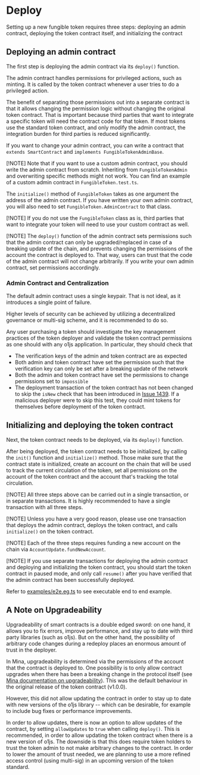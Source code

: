 # Deploy

Setting up a new fungible token requires three steps: deploying an admin contract, deploying the
token contract itself, and initializing the contract

## Deploying an admin contract

The first step is deploying the admin contract via its `deploy()` function.

The admin contract handles permissions for privileged actions, such as minting. It is called by the
token contract whenever a user tries to do a privileged action.

The benefit of separating those permissions out into a separate contract is that it allows changing
the permission logic without changing the original token contract. That is important because third
parties that want to integrate a specific token will need the contract code for that token. If most
tokens use the standard token contract, and only modify the admin contract, the integration burden
for third parties is reduced significantly.

If you want to change your admin contract, you can write a contract that `extends SmartContract` and
`implements FungibleTokenAdminBase`.

[!NOTE] Note that if you want to use a custom admin contract, you should write the admin contract
from scratch. Inheriting from `FungibleTokenAdmin` and overwriting specific methods might not work.
You can find an example of a custom admin contract in `FungibleToken.test.ts`.

The `initialize()` method of `FungibleToken` takes as one argument the address of the admin
contract. If you have written your own admin contract, you will also need to set
`FungibleToken.AdminContract` to that class.

[!NOTE] If you do not use the `FungibleToken` class as is, third parties that want to integrate your
token will need to use your custom contract as well.

[!NOTE] The `deploy()` function of the admin contract sets permissions such that the admin contract
can only be upgraded/replaced in case of a breaking update of the chain, and prevents changing the
permissions of the account the contract is deployed to. That way, users can trust that the code of
the admin contract will not change arbitrarily. If you write your own admin contract, set
permissions accordingly.

### Admin Contract and Centralization

The default admin contract uses a single keypair. That is not ideal, as it introduces a single point
of failure.

Higher levels of security can be achieved by utilizing a decentralized governance or multi-sig
scheme, and it is recommended to do so.

Any user purchasing a token should investigate the key management practices of the token deployer
and validate the token contract permissions as one should with any o1js application. In particular,
they should check that

- The verification keys of the admin and token contract are as expected
- Both admin and token contract have set the permission such that the verification key can only be
  set after a breaking update of the network
- Both the admin and token contract have set the permissions to change permissions set to
  `impossible`
- The deployment transaction of the token contract has not been changed to skip the `isNew` check
  that has been introduced in [Issue 1439](https://github.com/o1-labs/o1js/issues/1439). If a
  malicious deployer were to skip this test, they could mint tokens for themselves before deployment
  of the token contract.

## Initializing and deploying the token contract

Next, the token contract needs to be deployed, via its `deploy()` function.

After being deployed, the token contract needs to be initialized, by calling the `init()` function
and `initialize()` method. Those make sure that the contract state is initialized, create an account
on the chain that will be used to track the current circulation of the token, set all permissions on
the account of the token contract and the account that's tracking the total circulation.

[!NOTE] All three steps above can be carried out in a single transaction, or in separate
transactions. It is highly recommended to have a single transaction with all three steps.

[!NOTE] Unless you have a very good reason, please use one transaction that deploys the admin
contract, deploys the token contract, and calls `initialize()` on the token contract.

[!NOTE] Each of the three steps requires funding a new account on the chain via
`AccountUpdate.fundNewAccount`.

[!NOTE] If you use separate transactions for deploying the admin contract and deploying and
initializing the token contract, you should start the token contract in paused mode, and only call
`resume()` after you have verified that the admin contract has been successfully deployed.

Refer to
[examples/e2e.eg.ts](https://github.com/MinaFoundation/mina-fungible-token/blob/main/examples/e2e.eg.ts)
to see executable end to end example.

## A Note on Upgradeability

Upgradeability of smart contracts is a double edged sword: on one hand, it allows you to fix errors,
improve performance, and stay up to date with third party libraries (such as o1js). But on the other
hand, the possibility of arbitrary code changes during a redeploy places an enormous amount of trust
in the deployer.

In Mina, upgradeability is determined via the permissions of the account that the contract is
deployed to. One possibility is to only allow contract upgrades when there has been a breaking
change in the protocol itself (see
[Mina documentation on upgradeability](https://docs.minaprotocol.com/zkapps/writing-a-zkapp/feature-overview/permissions#example-impossible-to-upgrade)).
This was the default behaviour in the original release of the token contract (v1.0.0).

However, this did not allow updating the contract in order to stay up to date with new versions of
the o1js library -- which can be desirable, for example to include bug fixes or performance
improvements.

In order to allow updates, there is now an option to allow updates of the contract, by setting
`allowUpdates` to `true` when calling `deploy()`. This is recommended, in order to allow updating
the token contract when there is a new version of o1js. The downside is that this does require token
holders to trust the token admin to not make arbitrary changes to the contract. In order to lower
the amount of trust needed, we are planning to use a more refined access control (using multi-sig)
in an upcoming version of the token standard.
